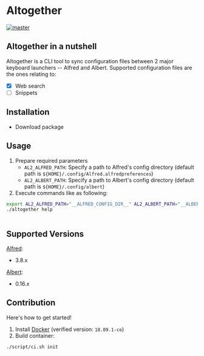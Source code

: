 Altogether
===

[![master]()](https://github.com/announce/altogether)

## Altogether in a nutshell

Altogether is a CLI tool to sync configuration files between 2 major keyboard launchers -- Alfred and Albert. Supported configuration files are the ones relating to:

* [x] Web search
* [ ] Snippets

## Installation

* Download package

## Usage

1. Prepare required parameters
    * `AL2_ALFRED_PATH`: Specify a path to Alfred's config directory (default path is `${HOME}/.config/Alfred.alfredpreferences`)
    * `AL2_ALBERT_PATH`: Specify a path to Albert's config directory (default path is `${HOME}/.config/albert`)
1. Execute commands like as following:

```bash
export AL2_ALFRED_PATH="__ALFRED_CONFIG_DIR__" AL2_ALBERT_PATH="__ALBERT_CONFIG_DIR__"
./altogether help
```

```text
```

## Supported Versions

[Alfred](https://www.alfredapp.com/changelog/):

* 3.8.x

[Albert](https://albertlauncher.github.io/docs/changelog/):

* 0.16.x


## Contribution

Here's how to get started!

1. Install [Docker](https://docs.docker.com/install/) (verified version: `18.09.1-ce`)
1. Build container:
 
 ```bash
 ./script/ci.sh init
```
